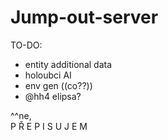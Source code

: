 # Jump-out-server  

TO-DO:
- entity additional data  
- holoubci AI  
- env gen  ((co??))
- @hh4 elipsa?


^^ne,  
P Ř E P I S U J E M

